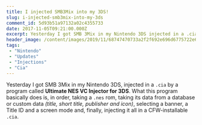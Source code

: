 ```yaml
---
title: I injected SMB3Mix into my 3DS!
slug: i-injected-smb3mix-into-my-3ds
comment_id: 5d93b51a97132a02c4355733
date: 2017-11-05T09:21:00.000Z
excerpt: Yesterday I got SMB 3Mix in my Nintendo 3DS injected in a .cia
header_image: /content/images/2019/11/68747470733a2f2f692e696d6775722e636f6d2f54316c4c324d322e706e67.png
tags: 
 - "Nintendo"
 - "Updates"
 - "Injections"
 - "Cia"
---
```


<p>Yesterday I got SMB 3Mix in my Nintendo 3DS, injected in a <code>.cia</code> by a program called <strong>Ultimate NES VC Injector for 3DS</strong>. What this program basically does is, in order, taking a <code>.nes</code> rom, taking its data from a database or custom data <em>(title, short title, publisher and icon)</em>, selecting a banner, a Title ID and a screen mode and, finally, injecting it all in a CFW-installable <code>.cia</code>.</p>